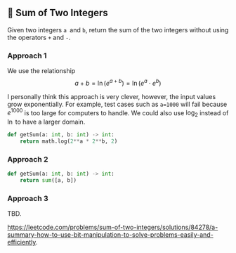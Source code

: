 ## :book: Sum of Two Integers
Given two integers `a `and `b`, return the sum of the two integers without using the operators `+` and `-`.

### Approach 1
We use the relationship
$$
a+b=\ln(e^{a+b})=\ln(e^a\cdot e^b)
$$

I personally think this approach is very clever, however, the input values grow exponentially. For example, test cases such as `a=1000` will fail because $e^{1000}$ is too large for computers to handle. We could also use $\log_2$ instead of $\ln$ to have a larger domain.

```python
def getSum(a: int, b: int) -> int:
    return math.log(2**a * 2**b, 2)
```

### Approach 2
```python
def getSum(a: int, b: int) -> int:
    return sum([a, b])
```

### Approach 3
TBD. 

https://leetcode.com/problems/sum-of-two-integers/solutions/84278/a-summary-how-to-use-bit-manipulation-to-solve-problems-easily-and-efficiently.
